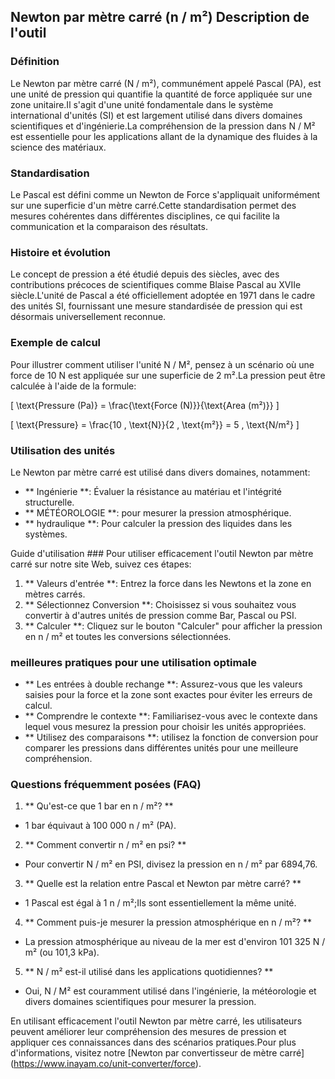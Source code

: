 ## Newton par mètre carré (n / m²) Description de l'outil

### Définition
Le Newton par mètre carré (N / m²), communément appelé Pascal (PA), est une unité de pression qui quantifie la quantité de force appliquée sur une zone unitaire.Il s'agit d'une unité fondamentale dans le système international d'unités (SI) et est largement utilisé dans divers domaines scientifiques et d'ingénierie.La compréhension de la pression dans N / M² est essentielle pour les applications allant de la dynamique des fluides à la science des matériaux.

### Standardisation
Le Pascal est défini comme un Newton de Force s'appliquait uniformément sur une superficie d'un mètre carré.Cette standardisation permet des mesures cohérentes dans différentes disciplines, ce qui facilite la communication et la comparaison des résultats.

### Histoire et évolution
Le concept de pression a été étudié depuis des siècles, avec des contributions précoces de scientifiques comme Blaise Pascal au XVIIe siècle.L'unité de Pascal a été officiellement adoptée en 1971 dans le cadre des unités SI, fournissant une mesure standardisée de pression qui est désormais universellement reconnue.

### Exemple de calcul
Pour illustrer comment utiliser l'unité N / M², pensez à un scénario où une force de 10 N est appliquée sur une superficie de 2 m².La pression peut être calculée à l'aide de la formule:

\[ \text{Pressure (Pa)} = \frac{\text{Force (N)}}{\text{Area (m²)}} \]

\[ \text{Pressure} = \frac{10 \, \text{N}}{2 \, \text{m²}} = 5 \, \text{N/m²} \]

### Utilisation des unités
Le Newton par mètre carré est utilisé dans divers domaines, notamment:
- ** Ingénierie **: Évaluer la résistance au matériau et l'intégrité structurelle.
- ** MÉTÉOROLOGIE **: pour mesurer la pression atmosphérique.
- ** hydraulique **: Pour calculer la pression des liquides dans les systèmes.

Guide d'utilisation ###
Pour utiliser efficacement l'outil Newton par mètre carré sur notre site Web, suivez ces étapes:
1. ** Valeurs d'entrée **: Entrez la force dans les Newtons et la zone en mètres carrés.
2. ** Sélectionnez Conversion **: Choisissez si vous souhaitez vous convertir à d'autres unités de pression comme Bar, Pascal ou PSI.
3. ** Calculer **: Cliquez sur le bouton "Calculer" pour afficher la pression en n / m² et toutes les conversions sélectionnées.

### meilleures pratiques pour une utilisation optimale
- ** Les entrées à double rechange **: Assurez-vous que les valeurs saisies pour la force et la zone sont exactes pour éviter les erreurs de calcul.
- ** Comprendre le contexte **: Familiarisez-vous avec le contexte dans lequel vous mesurez la pression pour choisir les unités appropriées.
- ** Utilisez des comparaisons **: utilisez la fonction de conversion pour comparer les pressions dans différentes unités pour une meilleure compréhension.

### Questions fréquemment posées (FAQ)

1. ** Qu'est-ce que 1 bar en n / m²? **
- 1 bar équivaut à 100 000 n / m² (PA).

2. ** Comment convertir n / m² en psi? **
- Pour convertir N / m² en PSI, divisez la pression en n / m² par 6894,76.

3. ** Quelle est la relation entre Pascal et Newton par mètre carré? **
- 1 Pascal est égal à 1 n / m²;Ils sont essentiellement la même unité.

4. ** Comment puis-je mesurer la pression atmosphérique en n / m²? **
- La pression atmosphérique au niveau de la mer est d'environ 101 325 N / m² (ou 101,3 kPa).

5. ** N / m² est-il utilisé dans les applications quotidiennes? **
- Oui, N / M² est couramment utilisé dans l'ingénierie, la météorologie et divers domaines scientifiques pour mesurer la pression.

En utilisant efficacement l'outil Newton par mètre carré, les utilisateurs peuvent améliorer leur compréhension des mesures de pression et appliquer ces connaissances dans des scénarios pratiques.Pour plus d'informations, visitez notre [Newton par convertisseur de mètre carré] (https://www.inayam.co/unit-converter/force).